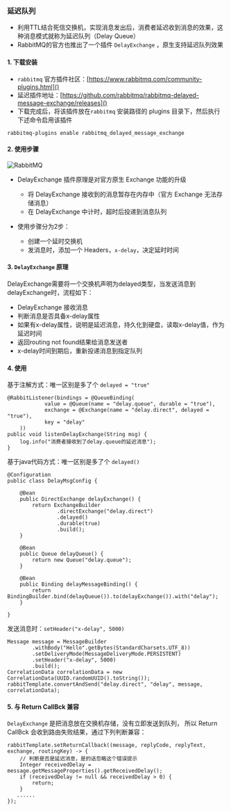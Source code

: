 ### 延迟队列
* 利用TTL结合死信交换机，实现消息发出后，消费者延迟收到消息的效果，这种消息模式就称为延迟队列（Delay Queue）
* RabbitMQ的官方也推出了一个插件 `DelayExchange` ，原生支持延迟队列效果

####  1. 下载安装
* `rabbitmq` 官方插件社区：[https://www.rabbitmq.com/community-plugins.html]()
* 延迟插件地址：[https://github.com/rabbitmq/rabbitmq-delayed-message-exchange/releases]()
* 下载完成后，将该插件放在`rabbitmq` 安装路径的 plugins 目录下，然后执行下述命令启用该插件

```
rabbitmq-plugins enable rabbitmq_delayed_message_exchange
```


####  2. 使用步骤
![RabbitMQ](https://fgq233.github.io/imgs/other/rabbitMQ11.png)
 
* DelayExchange 插件原理是对官方原生 Exchange 功能的升级
    * 将 DelayExchange 接收到的消息暂存在内存中（官方 Exchange 无法存储消息）
    * 在 DelayExchange 中计时，超时后投递到消息队列

* 使用步骤分为2步：
    * 创建一个延时交换机
    * 发消息时，添加一个 Headers，`x-delay`，决定延时时间
 
 
#### 3. `DelayExchange` 原理
DelayExchange需要将一个交换机声明为delayed类型，当发送消息到delayExchange时，流程如下：

* DelayExchange 接收消息
* 判断消息是否具备x-delay属性
* 如果有x-delay属性，说明是延迟消息，持久化到硬盘，读取x-delay值，作为延迟时间
* 返回routing not found结果给消息发送者
* x-delay时间到期后，重新投递消息到指定队列

 
####  4. 使用
基于注解方式：唯一区别是多了个 `delayed = "true"`

```
@RabbitListener(bindings = @QueueBinding(
            value = @Queue(name = "delay.queue", durable = "true"),
            exchange = @Exchange(name = "delay.direct", delayed = "true"),
            key = "delay"
    ))
public void listenDelayExchange(String msg) {
    log.info("消费者接收到了delay.queue的延迟消息");
}
```


基于java代码方式：唯一区别是多了个 `delayed()`

```
@Configuration
public class DelayMsgConfig {

    @Bean
    public DirectExchange delayExchange() {
        return ExchangeBuilder
                .directExchange("delay.direct")
                .delayed()
                .durable(true)
                .build();
    }

    @Bean
    public Queue delayQueue() {
        return new Queue("delay.queue");
    }

    @Bean
    public Binding delayMessageBinding() {
        return BindingBuilder.bind(delayQueue()).to(delayExchange()).with("delay");
    }

}
```


发送消息时：`setHeader("x-delay", 5000)`

```
Message message = MessageBuilder
        .withBody("Hello".getBytes(StandardCharsets.UTF_8))
        .setDeliveryMode(MessageDeliveryMode.PERSISTENT)
        .setHeader("x-delay", 5000)
        .build();
CorrelationData correlationData = new CorrelationData(UUID.randomUUID().toString());
rabbitTemplate.convertAndSend("delay.direct", "delay", message, correlationData);
```


####  5. 与 Return CallBck 兼容
`DelayExchange` 是把消息放在交换机存储，没有立即发送到队列，
所以 Return CallBck 会收到路由失败结果，通过下列判断兼容：

```
rabbitTemplate.setReturnCallback((message, replyCode, replyText, exchange, routingKey) -> {
    // 判断是否是延迟消息，是的话忽略这个错误提示
    Integer receivedDelay = message.getMessageProperties().getReceivedDelay();
    if (receivedDelay != null && receivedDelay > 0) {
        return;
    }
   ......
});
```
